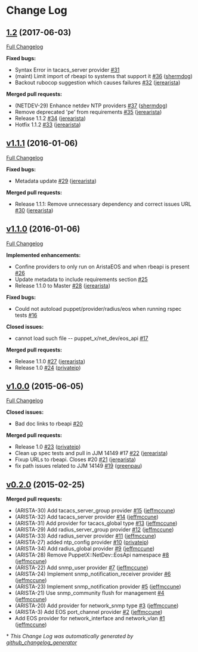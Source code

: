 # Change Log

## [1.2](https://github.com/arista-eosplus/puppet-netdev/tree/1.2) (2017-06-03)
[Full Changelog](https://github.com/arista-eosplus/puppet-netdev/compare/v1.1.1...1.2)

**Fixed bugs:**

- Syntax Error in tacacs\_server provider [\#31](https://github.com/arista-eosplus/puppet-netdev/issues/31)
- \(maint\) Limit import of rbeapi to systems that support it [\#36](https://github.com/arista-eosplus/puppet-netdev/pull/36) ([shermdog](https://github.com/shermdog))
- Backout rubocop suggestion which causes failures [\#32](https://github.com/arista-eosplus/puppet-netdev/pull/32) ([jerearista](https://github.com/jerearista))

**Merged pull requests:**

- \(NETDEV-29\) Enhance netdev NTP providers [\#37](https://github.com/arista-eosplus/puppet-netdev/pull/37) ([shermdog](https://github.com/shermdog))
- Remove deprecated 'pe' from requirements [\#35](https://github.com/arista-eosplus/puppet-netdev/pull/35) ([jerearista](https://github.com/jerearista))
- Release 1.1.2 [\#34](https://github.com/arista-eosplus/puppet-netdev/pull/34) ([jerearista](https://github.com/jerearista))
- Hotfix 1.1.2 [\#33](https://github.com/arista-eosplus/puppet-netdev/pull/33) ([jerearista](https://github.com/jerearista))

## [v1.1.1](https://github.com/arista-eosplus/puppet-netdev/tree/v1.1.1) (2016-01-06)
[Full Changelog](https://github.com/arista-eosplus/puppet-netdev/compare/v1.1.0...v1.1.1)

**Fixed bugs:**

- Metadata update [\#29](https://github.com/arista-eosplus/puppet-netdev/pull/29) ([jerearista](https://github.com/jerearista))

**Merged pull requests:**

- Release 1.1.1: Remove unnecessary dependency and correct issues URL [\#30](https://github.com/arista-eosplus/puppet-netdev/pull/30) ([jerearista](https://github.com/jerearista))

## [v1.1.0](https://github.com/arista-eosplus/puppet-netdev/tree/v1.1.0) (2016-01-06)
[Full Changelog](https://github.com/arista-eosplus/puppet-netdev/compare/v1.0.0...v1.1.0)

**Implemented enhancements:**

- Confine providers to only run on AristaEOS and when rbeapi is present [\#26](https://github.com/arista-eosplus/puppet-netdev/issues/26)
- Update metadata to include requirements section [\#25](https://github.com/arista-eosplus/puppet-netdev/issues/25)
- Release 1.1.0 to Master [\#28](https://github.com/arista-eosplus/puppet-netdev/pull/28) ([jerearista](https://github.com/jerearista))

**Fixed bugs:**

- Could not autoload puppet/provider/radius/eos when running rspec tests [\#16](https://github.com/arista-eosplus/puppet-netdev/issues/16)

**Closed issues:**

- cannot load such file -- puppet\_x/net\_dev/eos\_api [\#17](https://github.com/arista-eosplus/puppet-netdev/issues/17)

**Merged pull requests:**

- Release 1.1.0 [\#27](https://github.com/arista-eosplus/puppet-netdev/pull/27) ([jerearista](https://github.com/jerearista))
- Release 1.0 [\#24](https://github.com/arista-eosplus/puppet-netdev/pull/24) ([privateip](https://github.com/privateip))

## [v1.0.0](https://github.com/arista-eosplus/puppet-netdev/tree/v1.0.0) (2015-06-05)
[Full Changelog](https://github.com/arista-eosplus/puppet-netdev/compare/v0.2.0...v1.0.0)

**Closed issues:**

- Bad doc links to rbeapi [\#20](https://github.com/arista-eosplus/puppet-netdev/issues/20)

**Merged pull requests:**

- Release 1.0 [\#23](https://github.com/arista-eosplus/puppet-netdev/pull/23) ([privateip](https://github.com/privateip))
- Clean up spec tests and pull in JJM 14149 \#17 [\#22](https://github.com/arista-eosplus/puppet-netdev/pull/22) ([jerearista](https://github.com/jerearista))
- Fixup URLs to rbeapi.  Closes \#20 [\#21](https://github.com/arista-eosplus/puppet-netdev/pull/21) ([jerearista](https://github.com/jerearista))
- fix path issues related to JJM 14149 [\#19](https://github.com/arista-eosplus/puppet-netdev/pull/19) ([greenpau](https://github.com/greenpau))

## [v0.2.0](https://github.com/arista-eosplus/puppet-netdev/tree/v0.2.0) (2015-02-25)
**Merged pull requests:**

- \(ARISTA-30\) Add tacacs\_server\_group provider [\#15](https://github.com/arista-eosplus/puppet-netdev/pull/15) ([jeffmccune](https://github.com/jeffmccune))
- \(ARISTA-32\) Add tacacs\_server provider [\#14](https://github.com/arista-eosplus/puppet-netdev/pull/14) ([jeffmccune](https://github.com/jeffmccune))
- \(ARISTA-31\) Add provider for tacacs\_global type [\#13](https://github.com/arista-eosplus/puppet-netdev/pull/13) ([jeffmccune](https://github.com/jeffmccune))
- \(ARISTA-29\) Add radius\_server\_group provider [\#12](https://github.com/arista-eosplus/puppet-netdev/pull/12) ([jeffmccune](https://github.com/jeffmccune))
- \(ARISTA-33\) Add radius\_server provider [\#11](https://github.com/arista-eosplus/puppet-netdev/pull/11) ([jeffmccune](https://github.com/jeffmccune))
- \(ARISTA-27\) added ntp\_config provider [\#10](https://github.com/arista-eosplus/puppet-netdev/pull/10) ([privateip](https://github.com/privateip))
- \(ARISTA-34\) Add radius\_global provider [\#9](https://github.com/arista-eosplus/puppet-netdev/pull/9) ([jeffmccune](https://github.com/jeffmccune))
- \(ARISTA-28\) Remove PuppetX::NetDev::EosApi namespace [\#8](https://github.com/arista-eosplus/puppet-netdev/pull/8) ([jeffmccune](https://github.com/jeffmccune))
- \(ARISTA-22\) Add snmp\_user provider [\#7](https://github.com/arista-eosplus/puppet-netdev/pull/7) ([jeffmccune](https://github.com/jeffmccune))
- \(ARISTA-24\) Implement snmp\_notification\_receiver provider [\#6](https://github.com/arista-eosplus/puppet-netdev/pull/6) ([jeffmccune](https://github.com/jeffmccune))
- \(ARISTA-23\) Implement snmp\_notification provider [\#5](https://github.com/arista-eosplus/puppet-netdev/pull/5) ([jeffmccune](https://github.com/jeffmccune))
- \(ARISTA-21\) Use snmp\_community flush for management [\#4](https://github.com/arista-eosplus/puppet-netdev/pull/4) ([jeffmccune](https://github.com/jeffmccune))
- \(ARISTA-20\) Add provider for network\_snmp type [\#3](https://github.com/arista-eosplus/puppet-netdev/pull/3) ([jeffmccune](https://github.com/jeffmccune))
- \(ARISTA-3\) Add EOS port\_channel provider [\#2](https://github.com/arista-eosplus/puppet-netdev/pull/2) ([jeffmccune](https://github.com/jeffmccune))
- Add EOS provider for network\_interface and network\_vlan [\#1](https://github.com/arista-eosplus/puppet-netdev/pull/1) ([jeffmccune](https://github.com/jeffmccune))



\* *This Change Log was automatically generated by [github_changelog_generator](https://github.com/skywinder/Github-Changelog-Generator)*